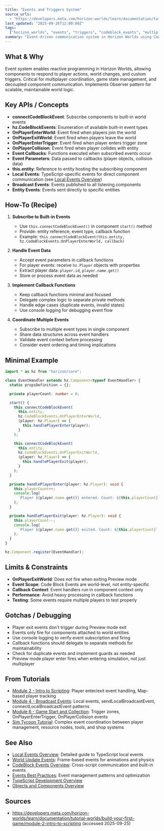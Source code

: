 ```yaml
---
title: "Events and Triggers System"
source_urls:
  - "https://developers.meta.com/horizon-worlds/learn/documentation/tutorial-worlds/build-your-first-game/module-2-intro-to-scripting"
last_updated: "2025-09-26T12:00:00Z"
tags:
  ["horizon_worlds", "events", "triggers", "codeblock_events", "multiplayer"]
summary: "Event-driven communication system in Horizon Worlds using Code Block Events for player actions, world state changes, and component coordination."
---
```


## What & Why

Event system enables reactive programming in Horizon Worlds, allowing components to respond to player actions, world changes, and custom triggers. Critical for multiplayer coordination, game state management, and decoupled component communication. Implements Observer pattern for scalable, maintainable world logic.

## Key APIs / Concepts

- **connectCodeBlockEvent**: Subscribe components to built-in world events
- **hz.CodeBlockEvents**: Enumeration of available built-in event types
- **OnPlayerEnterWorld**: Event fired when players join the world
- **OnPlayerExitWorld**: Event fired when players leave the world
- **OnPlayerEnterTrigger**: Event fired when player enters trigger zone
- **OnPlayerCollision**: Event fired when player collides with entity
- **Event Callbacks**: Functions executed when subscribed events occur
- **Event Parameters**: Data passed to callbacks (player objects, collision data)
- **this.entity**: Reference to entity hosting the subscribing component
- **Local Events**: TypeScript-specific events for direct component communication (see [Local Events Overview](./local-events-overview.md))
- **Broadcast Events**: Events published to all listening components
- **Entity Events**: Events sent directly to specific entities

## How-To (Recipe)

1. **Subscribe to Built-in Events**

   - Use `this.connectCodeBlockEvent()` in component `start()` method
   - Provide: entity reference, event type, callback function
   - Example: `this.connectCodeBlockEvent(this.entity, hz.CodeBlockEvents.OnPlayerEnterWorld, callback)`

2. **Handle Event Data**

   - Accept event parameters in callback functions
   - For player events: receive `hz.Player` objects with properties
   - Extract player data: `player.id`, `player.name.get()`
   - Store or process event data as needed

3. **Implement Callback Functions**

   - Keep callback functions minimal and focused
   - Delegate complex logic to separate private methods
   - Handle edge cases (duplicate events, invalid states)
   - Use console logging for debugging event flow

4. **Coordinate Multiple Events**
   - Subscribe to multiple event types in single component
   - Share data structures across event handlers
   - Validate event context before processing
   - Consider event ordering and timing implications

## Minimal Example

```typescript
import * as hz from "horizon/core";

class EventHandler extends hz.Component<typeof EventHandler> {
  static propsDefinition = {};

  private playerCount: number = 0;

  start() {
    this.connectCodeBlockEvent(
      this.entity,
      hz.CodeBlockEvents.OnPlayerEnterWorld,
      (player: hz.Player) => {
        this.handlePlayerEnter(player);
      }
    );

    this.connectCodeBlockEvent(
      this.entity,
      hz.CodeBlockEvents.OnPlayerExitWorld,
      (player: hz.Player) => {
        this.handlePlayerExit(player);
      }
    );
  }

  private handlePlayerEnter(player: hz.Player): void {
    this.playerCount++;
    console.log(
      `Player ${player.name.get()} entered. Count: ${this.playerCount}`
    );
  }

  private handlePlayerExit(player: hz.Player): void {
    this.playerCount--;
    console.log(
      `Player ${player.name.get()} exited. Count: ${this.playerCount}`
    );
  }
}

hz.Component.register(EventHandler);
```

## Limits & Constraints

- **OnPlayerExitWorld**: Does not fire when exiting Preview mode
- **Event Scope**: Code Block Events are world-level, not entity-specific
- **Callback Context**: Event handlers run in component context only
- **Performance**: Avoid heavy processing in callback functions
- **Testing**: Some events require multiple players to test properly

## Gotchas / Debugging

- Player exit events don't trigger during Preview mode exit
- Events only fire for components attached to world entities
- Use console logging to verify event subscription and firing
- Callback functions should delegate to separate methods for maintainability
- Check for duplicate events and implement guards as needed
- Preview mode player enter fires when entering simulation, not just multiplayer

## From Tutorials

- [Module 2 - Intro to Scripting](./tutorials/build-your-first-game/02-intro-to-scripting.md): Player enter/exit event handling, Map-based player tracking
- [Module 4 - Broadcast Events](./tutorials/build-your-first-game/04-broadcast-events.md): Local events, sendLocalBroadcastEvent, connectLocalBroadcastEvent patterns
- [Module 6 - Game Start and Collection](./tutorials/build-your-first-game/06-game-start-and-collection.md): Trigger zones, OnPlayerEnterTrigger, OnPlayerCollision events
- [Sim Tycoon Tutorial](./tutorials/sim-tycoon/08-world-game-management.md): Complex event coordination between player management, resource nodes, tools, and shop systems

## See Also

- [Local Events Overview](./local-events-overview.md): Detailed guide to TypeScript local events
- [World Update Events](./world-update-events.md): Frame-based events for animations and physics
- [CodeBlock Events Overview](./codeblock-events-overview.md): Cross-script communication and built-in events
- [Events Best Practices](./events-best-practices.md): Event management patterns and optimization
- [TypeScript Development Overview](./typescript-development-overview.md)
- [Objects and Components Overview](./objects-components-overview.md)

## Sources

- https://developers.meta.com/horizon-worlds/learn/documentation/tutorial-worlds/build-your-first-game/module-2-intro-to-scripting (accessed 2025-09-25)
